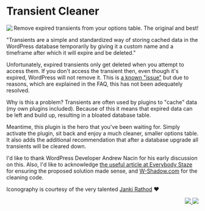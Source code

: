# Transient Cleaner

<img src="https://ps.w.org/artiss-transient-cleaner/assets/icon-128x128.png" align="left">Remove expired transients from your options table. The original and best!

"Transients are a simple and standardized way of storing cached data in the WordPress database temporarily by giving it a custom name and a timeframe after which it will expire and be deleted."

Unfortunately, expired transients only get deleted when you attempt to access them. If you don't access the transient then, even though it's expired, WordPress will not remove it. This is [a known "issue"](http://core.trac.wordpress.org/ticket/20316 "Ticket #20316") but due to reasons, which are explained in the FAQ, this has not been adequately resolved.

Why is this a problem? Transients are often used by plugins to "cache" data (my own plugins included). Because of this it means that expired data can be left and build up, resulting in a bloated database table.

Meantime, this plugin is the hero that you've been waiting for. Simply activate the plugin, sit back and enjoy a much cleaner, smaller options table. It also adds the additional recommendation that after a database upgrade all transients will be cleared down.

I'd like to thank WordPress Developer Andrew Nacin for his early discussion on this. Also, I'd like to acknowledge [the useful article at Everybody Staze](http://www.staze.org/wordpress-_transient-buildup/ "WordPress _transient buildup") for ensuring the proposed solution made sense, and [W-Shadow.com](http://w-shadow.com/blog/2012/04/17/delete-stale-transients/ "Cleaning Up Stale Transients") for the cleaning code.

Iconography is courtesy of the very talented [Janki Rathod](https://www.fiverr.com/jankirathore) ♥️

<p align="right"><a href="https://wordpress.org/plugins/artiss-transient-cleaner/"><img src="https://img.shields.io/wordpress/plugin/dt/artiss-transient-cleaner?label=wp.org%20downloads&style=for-the-badge">&nbsp;<img src="https://img.shields.io/wordpress/plugin/stars/artiss-transient-cleaner?color=orange&style=for-the-badge"></a></p>